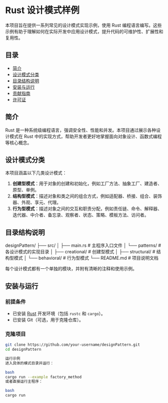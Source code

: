 # Rust 设计模式样例

本项目旨在提供一系列常见的设计模式实现示例，使用 Rust 编程语言编写。这些示例有助于理解如何在实际开发中应用设计模式，提升代码的可维护性、扩展性和复用性。

## 目录

- [简介](#简介)
- [设计模式分类](#设计模式分类)
- [目录结构说明](#目录结构说明)
- [安装与运行](#安装与运行)
- [贡献指南](#贡献指南)
- [许可证](#许可证)

## 简介

Rust 是一种系统级编程语言，强调安全性、性能和并发。本项目通过展示各种设计模式在 Rust 中的实现方式，帮助开发者更好地掌握面向对象设计、函数式编程等核心概念。

## 设计模式分类

本项目涵盖以下几类设计模式：

1. **创建型模式**：用于对象的创建和初始化，例如工厂方法、抽象工厂、建造者、原型、单例。
2. **结构型模式**：描述对象和类之间的组合方式，例如适配器、桥接、组合、装饰器、外观、享元、代理。
3. **行为型模式**：描述对象之间的交互和职责分配，例如责任链、命令、解释器、迭代器、中介者、备忘录、观察者、状态、策略、模板方法、访问者。

## 目录结构说明
designPattern/ 
├── src/ │ 
├── main.rs # 主程序入口文件 
│ └── patterns/ # 各设计模式的实现目录 
│ ├── creational/ # 创建型模式 
│ ├── structural/ # 结构型模式 
│ └── behavioral/ # 行为型模式 
└── README.md # 项目说明文档

每个设计模式都有一个单独的模块，并附有清晰的注释和使用示例。

## 安装与运行

### 前提条件

- 已安装 [Rust](https://www.rust-lang.org/) 开发环境（包括 `rustc` 和 `cargo`）。
- 已安装 Git（可选，用于克隆仓库）。

### 克隆项目

```bash
git clone https://github.com/your-username/designPattern.git
cd designPattern

运行示例
进入具体的模式目录并运行：

bash
cargo run --example factory_method
或者直接运行主程序：

bash
cargo run